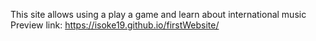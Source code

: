 
This site allows using a play a game and learn about international music
Preview link:
https://isoke19.github.io/firstWebsite/
